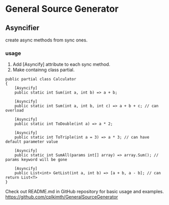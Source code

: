 ﻿# General Source Generator

## Asyncifier
create async methods from sync ones.

### usage
1. Add [Asyncify] attribute to each sync method.
2. Make containng class partial.

```
public partial class Calculator
{
    [Asyncify]
    public static int Sum(int a, int b) => a + b;
    
    [Asyncify]
    public static int Sum(int a, int b, int c) => a + b + c; // can overload
    
    [Asyncify]
    public static int ToDouble(int a) => a * 2;

    [Asyncify]
    public static int ToTriple(int a = 3) => a * 3; // can have default parameter value
    
    [Asyncify]
    public static int SumAll(params int[] array) => array.Sum(); // params keyword will be gone

    [Asyncify]
    public List<int> GetList(int a, int b) => [a + b, a - b]; // can return List<T>
}
```



Check out README.md in GitHub repository for basic usage and examples.
https://github.com/cplkimth/GeneralSourceGenerator